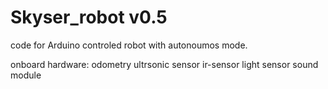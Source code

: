# Skyser_robot v0.5

code for Arduino controled robot with autonoumos mode.

onboard hardware:
odometry
ultrsonic sensor
ir-sensor
light sensor
sound module


